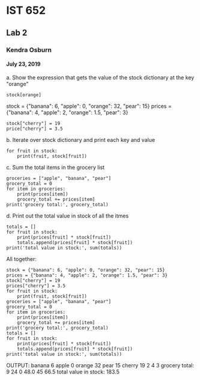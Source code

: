 # IST 652
## Lab 2 
### Kendra Osburn
#### July 23, 2019

a. Show the expression that gets the value of the stock dictionary at the key "orange"

```stock[orange]```

stock = {"banana": 6, "apple": 0, "orange": 32, "pear": 15}
prices = {"banana": 4, "apple": 2, "orange": 1.5, "pear": 3}

```
stock["cherry"] = 19
price["cherry"] = 3.5
```

b. Iterate over stock dictionary and print each key and value

```
for fruit in stock:
	print(fruit, stock[fruit])
```

c. Sum the total items in the grocery list
```
groceries = ["apple", "banana", "pear"]
grocery_total = 0
for item in groceries:
	print(prices[item])
	grocery_total += prices[item]
print('grocery total:', grocery_total)
```

d. Print out the total value in stock of all the itmes

```
totals = []
for fruit in stock:
	print(prices[fruit] * stock[fruit])
	totals.append(prices[fruit] * stock[fruit])
print('total value in stock:', sum(totals))
```


All together:
```
stock = {"banana": 6, "apple": 0, "orange": 32, "pear": 15}
prices = {"banana": 4, "apple": 2, "orange": 1.5, "pear": 3}
stock["cherry"] = 19
prices["cherry"] = 3.5
for fruit in stock:
	print(fruit, stock[fruit])
groceries = ["apple", "banana", "pear"]
grocery_total = 0
for item in groceries:
	print(prices[item])
	grocery_total += prices[item]
print('grocery total:', grocery_total)
totals = []
for fruit in stock:
	print(prices[fruit] * stock[fruit])
	totals.append(prices[fruit] * stock[fruit])
print('total value in stock:', sum(totals))
```

OUTPUT: 
banana 6
apple 0
orange 32
pear 15
cherry 19
2
4
3
grocery total: 9
24
0
48.0
45
66.5
total value in stock: 183.5